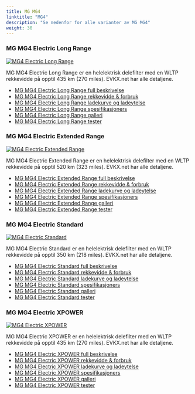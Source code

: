 ```yaml
---
title: MG MG4
linktitle: "MG4"
description: "Se nedenfor for alle varianter av MG MG4"
weight: 30
---
```

### MG MG4 Electric Long Range

<a href="mg4_electric_long_range/"><img src="https://media.evkx.net/multimedia/models/mg/mg4/mg4_electric_long_range/main_1_st.jpg" class="img-fluid" alt="MG4 Electric Long Range" ></a>

MG MG4 Electric Long Range er en helelektrisk delefilter med en WLTP rekkevidde på opptil 435 km (270 miles). EVKX.net har alle detaljene. 

- [MG MG4 Electric Long Range full beskrivelse](mg4_electric_long_range/)
- [MG MG4 Electric Long Range rekkevidde & forbruk](mg4_electric_long_range/rangeandconsumption)
- [MG MG4 Electric Long Range ladekurve og ladeytelse](mg4_electric_long_range/chargingcurve)
- [MG MG4 Electric Long Range spesifikasjoners](mg4_electric_long_range/specifications)
- [MG MG4 Electric Long Range galleri](mg4_electric_long_range/gallery)
- [MG MG4 Electric Long Range tester](mg4_electric_long_range/reviews)

### MG MG4 Electric Extended Range

<a href="mg4_electric_extended_range/"><img src="https://media.evkx.net/multimedia/models/mg/mg4/mg4_electric_extended_range/main_1_st.jpg" class="img-fluid" alt="MG4 Electric Extended Range" ></a>

MG MG4 Electric Extended Range er en helelektrisk delefilter med en WLTP rekkevidde på opptil 520 km (323 miles). EVKX.net har alle detaljene. 

- [MG MG4 Electric Extended Range full beskrivelse](mg4_electric_extended_range/)
- [MG MG4 Electric Extended Range rekkevidde & forbruk](mg4_electric_extended_range/rangeandconsumption)
- [MG MG4 Electric Extended Range ladekurve og ladeytelse](mg4_electric_extended_range/chargingcurve)
- [MG MG4 Electric Extended Range spesifikasjoners](mg4_electric_extended_range/specifications)
- [MG MG4 Electric Extended Range galleri](mg4_electric_extended_range/gallery)
- [MG MG4 Electric Extended Range tester](mg4_electric_extended_range/reviews)

### MG MG4 Electric Standard

<a href="mg4_electric_standard/"><img src="https://media.evkx.net/multimedia/models/mg/mg4/mg4_electric_standard/main_1_st.jpg" class="img-fluid" alt="MG4 Electric Standard" ></a>

MG MG4 Electric Standard er en helelektrisk delefilter med en WLTP rekkevidde på opptil 350 km (218 miles). EVKX.net har alle detaljene. 

- [MG MG4 Electric Standard full beskrivelse](mg4_electric_standard/)
- [MG MG4 Electric Standard rekkevidde & forbruk](mg4_electric_standard/rangeandconsumption)
- [MG MG4 Electric Standard ladekurve og ladeytelse](mg4_electric_standard/chargingcurve)
- [MG MG4 Electric Standard spesifikasjoners](mg4_electric_standard/specifications)
- [MG MG4 Electric Standard galleri](mg4_electric_standard/gallery)
- [MG MG4 Electric Standard tester](mg4_electric_standard/reviews)

### MG MG4 Electric XPOWER

<a href="mg4_electric_xpower/"><img src="https://media.evkx.net/multimedia/models/mg/mg4/mg4_electric_xpower/main_1_st.jpg" class="img-fluid" alt="MG4 Electric XPOWER" ></a>

MG MG4 Electric XPOWER er en helelektrisk delefilter med en WLTP rekkevidde på opptil 435 km (270 miles). EVKX.net har alle detaljene. 

- [MG MG4 Electric XPOWER full beskrivelse](mg4_electric_xpower/)
- [MG MG4 Electric XPOWER rekkevidde & forbruk](mg4_electric_xpower/rangeandconsumption)
- [MG MG4 Electric XPOWER ladekurve og ladeytelse](mg4_electric_xpower/chargingcurve)
- [MG MG4 Electric XPOWER spesifikasjoners](mg4_electric_xpower/specifications)
- [MG MG4 Electric XPOWER galleri](mg4_electric_xpower/gallery)
- [MG MG4 Electric XPOWER tester](mg4_electric_xpower/reviews)

